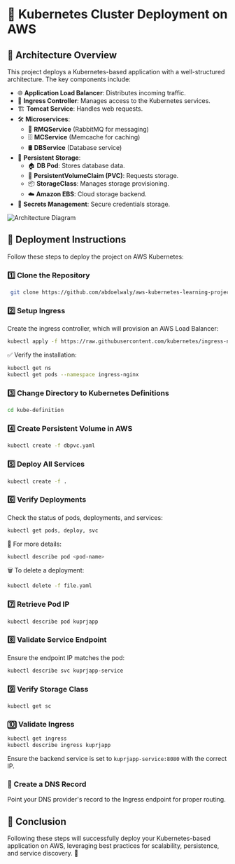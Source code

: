 # 🚀 Kubernetes Cluster Deployment on AWS 

## 📌 Architecture Overview
This project deploys a Kubernetes-based application with a well-structured architecture. The key components include:

- 🌐 **Application Load Balancer**: Distributes incoming traffic.
- 🔀 **Ingress Controller**: Manages access to the Kubernetes services.
- 🏗️ **Tomcat Service**: Handles web requests.
- 🛠️ **Microservices**:
  - 📩 **RMQService** (RabbitMQ for messaging)
  - 🗄️ **MCService** (Memcache for caching)
  - 🛢️ **DBService** (Database service)
- 💾 **Persistent Storage**:
  - 🏠 **DB Pod**: Stores database data.
  - 📜 **PersistentVolumeClaim (PVC)**: Requests storage.
  - 📦 **StorageClass**: Manages storage provisioning.
  - ☁️ **Amazon EBS**: Cloud storage backend.
- 🔑 **Secrets Management**: Secure credentials storage.

![Architecture Diagram]([./project-architecture.jpg](https://github.com/abdoelwaly/aws-kubernetes-learning-project/blob/2af142e7da127e15c9a6fa13c71335f3c4b78e88/architecture/project-architecture.jpg))

## 📖 Deployment Instructions
Follow these steps to deploy the project on AWS Kubernetes:

### 1️⃣ Clone the Repository
```sh
 git clone https://github.com/abdoelwaly/aws-kubernetes-learning-project.git
```

### 2️⃣ Setup Ingress
Create the ingress controller, which will provision an AWS Load Balancer:
```sh
kubectl apply -f https://raw.githubusercontent.com/kubernetes/ingress-nginx/main/deploy/static/provider/aws/deploy.yaml
```
✅ Verify the installation:
```sh
kubectl get ns 
kubectl get pods --namespace ingress-nginx
```

### 3️⃣ Change Directory to Kubernetes Definitions
```sh
cd kube-definition
```

### 4️⃣ Create Persistent Volume in AWS
```sh
kubectl create -f dbpvc.yaml
```

### 5️⃣ Deploy All Services
```sh
kubectl create -f .
```

### 6️⃣ Verify Deployments
Check the status of pods, deployments, and services:
```sh
kubectl get pods, deploy, svc
```
📌 For more details:
```sh
kubectl describe pod <pod-name>
```
🗑️ To delete a deployment:
```sh
kubectl delete -f file.yaml
```

### 7️⃣ Retrieve Pod IP
```sh
kubectl describe pod kuprjapp
```

### 8️⃣ Validate Service Endpoint
Ensure the endpoint IP matches the pod:
```sh
kubectl describe svc kuprjapp-service
```

### 9️⃣ Verify Storage Class
```sh
kubectl get sc
```

### 🔟 Validate Ingress
```sh
kubectl get ingress
kubectl describe ingress kuprjapp
```
Ensure the backend service is set to `kuprjapp-service:8080` with the correct IP.

### 🏁 Create a DNS Record
Point your DNS provider's record to the Ingress endpoint for proper routing.

## 🎯 Conclusion
Following these steps will successfully deploy your Kubernetes-based application on AWS, leveraging best practices for scalability, persistence, and service discovery. 🚀

